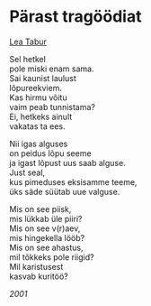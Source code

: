 # Pärast tragöödiat

[Lea Tabur](./)

Sel hetkel  
pole miski enam sama.  
Sai kaunist laulust  
lõpureekviem.  
Kas hirmu võitu  
vaim peab tunnistama?  
Ei, hetkeks ainult  
vakatas ta ees.

Nii igas alguses  
on peidus lõpu seeme  
ja igast lõpust uus saab alguse.  
Just seal,  
kus pimeduses eksisamme teeme,  
üks säde süütab uue valguse.

Mis on see piisk,  
mis lükkab üle piiri?  
Mis on see v\(r\)aev,  
mis hingekella lööb?  
Mis on see ahastus,  
mil tõkkeks pole riigid?  
Mil karistusest  
kasvab kuritöö?

_2001_

